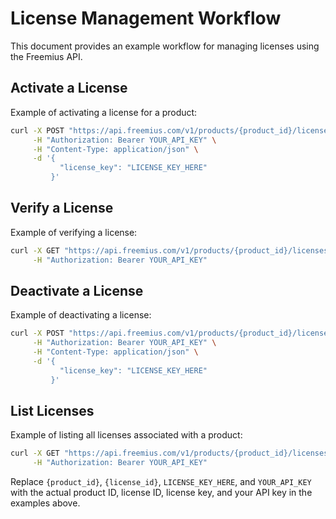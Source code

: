 # License Management Workflow

This document provides an example workflow for managing licenses using the Freemius API.

## Activate a License

Example of activating a license for a product:

```bash
curl -X POST "https://api.freemius.com/v1/products/{product_id}/licenses/activate.json" \
     -H "Authorization: Bearer YOUR_API_KEY" \
     -H "Content-Type: application/json" \
     -d '{
           "license_key": "LICENSE_KEY_HERE"
         }'
```

## Verify a License

Example of verifying a license:

```bash
curl -X GET "https://api.freemius.com/v1/products/{product_id}/licenses/{license_id}.json" \
     -H "Authorization: Bearer YOUR_API_KEY"
```

## Deactivate a License

Example of deactivating a license:

```bash
curl -X POST "https://api.freemius.com/v1/products/{product_id}/licenses/deactivate.json" \
     -H "Authorization: Bearer YOUR_API_KEY" \
     -H "Content-Type: application/json" \
     -d '{
           "license_key": "LICENSE_KEY_HERE"
         }'
```

## List Licenses

Example of listing all licenses associated with a product:

```bash
curl -X GET "https://api.freemius.com/v1/products/{product_id}/licenses.json" \
     -H "Authorization: Bearer YOUR_API_KEY"
```

Replace `{product_id}`, `{license_id}`, `LICENSE_KEY_HERE`, and `YOUR_API_KEY` with the actual product ID, license ID, license key, and your API key in the examples above.
